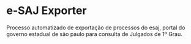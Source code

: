 # e-SAJ Exporter

Processo automatizado de exportação de processos do esaj, portal do governo estadual de são paulo para consulta de Julgados de 1º Grau.
